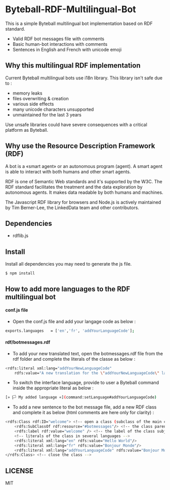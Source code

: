 # Byteball-RDF-Multilingual-Bot

This is a simple Byteball multilingual bot implementation based on RDF standard.

- Valid RDF bot messages file with comments
- Basic human-bot interactions with comments
- Sentences in English and French with unicode emoji


## Why this multilingual RDF implementation

Current Byteball multilingual bots use i18n library. This library isn't safe due to :
- memory leaks
- files overwriting & creation
- various side effects
- many unicode characters unsupported
- unmaintained for the last 3 years

Use unsafe libraries could have severe consequences with a critical platform as Byteball.

## Why use the Resource Description Framework (RDF)

A bot is a «smart agent» or an autonomous program (agent). A smart agent is able to interact with both humans and other smart agents.

RDF is one of Semantic Web standards and it's supported by the W3C. The RDF standard facilitates the treatment and the data exploration by autonomous agents. It makes data readable by both humans and machines.

The Javascript RDF library for browsers and Node.js is actively maintained by Tim Berner-Lee, the LinkedData team and other contributors.

## Dependencies

- rdflib.js 

## Install

Install all dependencies you may need to generate the js file.

```bash
$ npm install
```

## How to add more languages to the RDF multilingual bot

#### conf.js file
- Open the conf.js file and add your langage code as below :
```bash
exports.languages 	= ['en','fr', 'addYourLanguageCode'];
```

#### rdf/botmessages.rdf
- To add your new translated text, open the botmessages.rdf file from the rdf folder and complete the literals of the classe as below :
```bash
<rdfs:literal xml:lang="addYourNewLanguageCode" 
	rdfs:value="A new translation for the \"addYourNewLanguageCode\" language"/>
```

- To switch the interface language, provide to user a Byteball command inside the appropriate literal as below :
```bash
[» 🏳 My added language «](command:setLanguage#addYourLanguageCode)
```

- To add a new sentence to the bot message file, add a new RDF class and complete it as below (html comments are here only for clarity) :
```bash
<rdfs:Class rdf:ID="welcome"> <!-- open a class (subclass of the main class) -->
	<rdfs:SubClassOf rdf:resource="#botmessages"/> <!-- the class parent of this class -->
	<rdfs:label rdf:value="welcome" /> <!-- the label of the class subject -->
	<!-- literals of the class in several languages -->
	<rdfs:literal xml:lang="en" rdfs:value="Hello World"/>
	<rdfs:literal xml:lang="fr" rdfs:value="Bonjour Monde"/> 
	<rdfs:literal xml:lang="addYourLanguageCode" rdfs:value="Bonjour Monde"/> 
</rdfs:Class> <!-- close the class -->
```

## LICENSE
MIT

